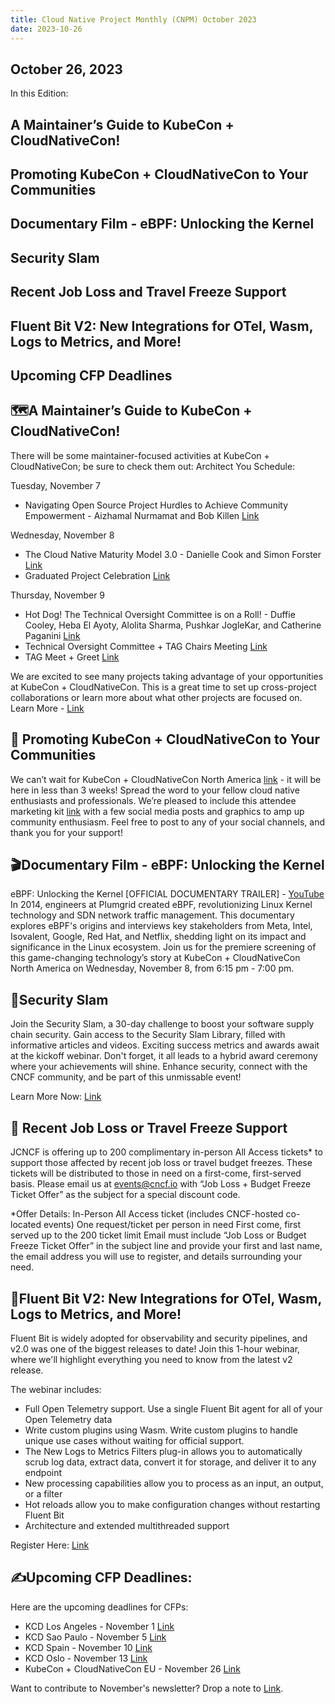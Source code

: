 ```yaml
---
title: Cloud Native Project Monthly (CNPM) October 2023
date: 2023-10-26  
---
```


## October 26, 2023 

In this Edition: 
## A Maintainer’s Guide to KubeCon + CloudNativeCon!
## Promoting KubeCon + CloudNativeCon to Your Communities
## Documentary Film - eBPF: Unlocking the Kernel 
## Security Slam
## Recent Job Loss and Travel Freeze Support
## Fluent Bit V2: New Integrations for OTel, Wasm, Logs to Metrics, and More!
## Upcoming CFP Deadlines


#### 

## 🗺️A Maintainer’s Guide to KubeCon + CloudNativeCon!
There will be some maintainer-focused activities at KubeCon + CloudNativeCon; be sure to check them out:
Architect You Schedule:

Tuesday, November 7
- Navigating Open Source Project Hurdles to Achieve Community Empowerment - Aizhamal Nurmamat and Bob Killen [Link](https://kccncna2023.sched.com/event/1R2ob?iframe=no)

Wednesday, November 8
- The Cloud Native Maturity Model 3.0 - Danielle Cook and Simon Forster [Link](https://kccncna2023.sched.com/event/1R2vy?iframe=no)
- Graduated Project Celebration [Link](https://kccncna2023.sched.com/event/1UTzL?iframe=no)

Thursday, November 9
- Hot Dog! The Technical Oversight Committee is on a Roll! - Duffie Cooley, Heba El Ayoty, Alolita Sharma, Pushkar JogleKar, and Catherine Paganini [Link](https://kccncna2023.sched.com/event/1R4bz?iframe=no)
- Technical Oversight Committee + TAG Chairs Meeting [Link](https://kccncna2023.sched.com/event/1T8tH?iframe=no)
- TAG Meet + Greet [Link](https://kccncna2023.sched.com/event/1S5lo?iframe=no)

We are excited to see many projects taking advantage of your opportunities at KubeCon + CloudNativeCon. 
This is a great time to set up cross-project collaborations or learn more about what other projects are focused on. Learn More - [Link](https://events.linuxfoundation.org/kubecon-cloudnativecon-north-america/program/project-engagement/)

## 🎉 Promoting KubeCon + CloudNativeCon to Your Communities
We can’t wait for KubeCon + CloudNativeCon North America [link](https://events.linuxfoundation.org/kubecon-cloudnativecon-north-america/) - it will be here in less than 3 weeks! Spread the word to your fellow cloud native enthusiasts and professionals.
We’re pleased to include this attendee marketing kit [link](https://docs.google.com/document/d/1_uRzYRrMv-fPiVT1v3OUM8nb6oSAIRyOua4Ahb9knUU/edit) with a few social media posts and graphics to amp up community enthusiasm. Feel free to post to any of your social channels, and thank you for your support! 

## 🎬Documentary Film - eBPF: Unlocking the Kernel
 eBPF: Unlocking the Kernel [OFFICIAL DOCUMENTARY TRAILER] - [YouTube](https://www.youtube.com/watch?v=LiB2udSo3AA)
 In 2014, engineers at Plumgrid created eBPF, revolutionizing Linux Kernel technology and SDN network traffic management. 
 This documentary explores eBPF's origins and interviews key stakeholders from Meta, Intel, Isovalent, Google, Red Hat, and Netflix, shedding light on its impact and significance in the Linux ecosystem. 
 Join us for the premiere screening of this game-changing technology’s story at KubeCon + CloudNativeCon North America on Wednesday, November 8, from 6:15 pm - 7:00 pm. 

## 🔐Security Slam
Join the Security Slam, a 30-day challenge to boost your software supply chain security. Gain access to the Security Slam Library, filled with informative articles and videos. 
Exciting success metrics and awards await at the kickoff webinar. 
Don't forget, it all leads to a hybrid award ceremony where your achievements will shine. Enhance security, connect with the CNCF community, and be part of this unmissable event! 

Learn More Now: [Link](https://community.cncf.io/cloud-native-security-slam/)

## 💼 Recent Job Loss or Travel Freeze Support
JCNCF is offering up to 200 complimentary in-person All Access tickets* to support those affected by recent job loss or travel budget freezes. 
These tickets will be distributed to those in need on a first-come, first-served basis. 
Please email us at events@cncf.io with “Job Loss + Budget Freeze Ticket Offer” as the subject for a special discount code.

*Offer Details:
In-Person All Access ticket (includes CNCF-hosted co-located events)
One request/ticket per person in need
First come, first served up to the 200 ticket limit
Email must include “Job Loss or Budget Freeze Ticket Offer” in the subject line and provide your first and last name, the email address you will use to register, and details surrounding your need.


## 📝Fluent Bit V2: New Integrations for OTel, Wasm, Logs to Metrics, and More!
Fluent Bit is widely adopted for observability and security pipelines, and v2.0 was one of the biggest releases to date! 
Join this 1-hour webinar, where we'll highlight everything you need to know from the latest v2 release.

The webinar includes:
- Full Open Telemetry support. Use a single Fluent Bit agent for all of your Open Telemetry data
- Write custom plugins using Wasm. Write custom plugins to handle unique use cases without waiting for official support.
- The New Logs to Metrics Filters plug-in allows you to automatically scrub log data, extract data, convert it for storage, and deliver it to any endpoint
- New processing capabilities allow you to process as an input, an output, or a filter
- Hot reloads allow you to make configuration changes without restarting Fluent Bit
- Architecture and extended multithreaded support

Register Here: [Link](https://us02web.zoom.us/webinar/register/1316964463640/WN_JsZjSzFxQDqo2tB98pteyQ)

## ✍️Upcoming CFP Deadlines:
Here are the upcoming deadlines for CFPs:
- KCD Los Angeles - November 1 [Link](https://www.socallinuxexpo.org/scale/21x/call-presenters)
- KCD Sao Paulo - November 5 [Link](https://kcd.smapply.io/prog/sp-brazil-cfp/)
- KCD Spain - November 10 [Link](https://kcd.smapply.io/prog/kcd_spain_2023/)
- KCD Oslo - November 13 [Link](https://kcd.smapply.io/prog/kcd_oslo_2024_cfp/)
- KubeCon + CloudNativeCon EU  - November 26 [Link](https://events.linuxfoundation.org/kubecon-cloudnativecon-europe/program/cfp/#submit-your-talk)


Want to contribute to November's newsletter? 
Drop a note to [Link](projects@cncf.io).
